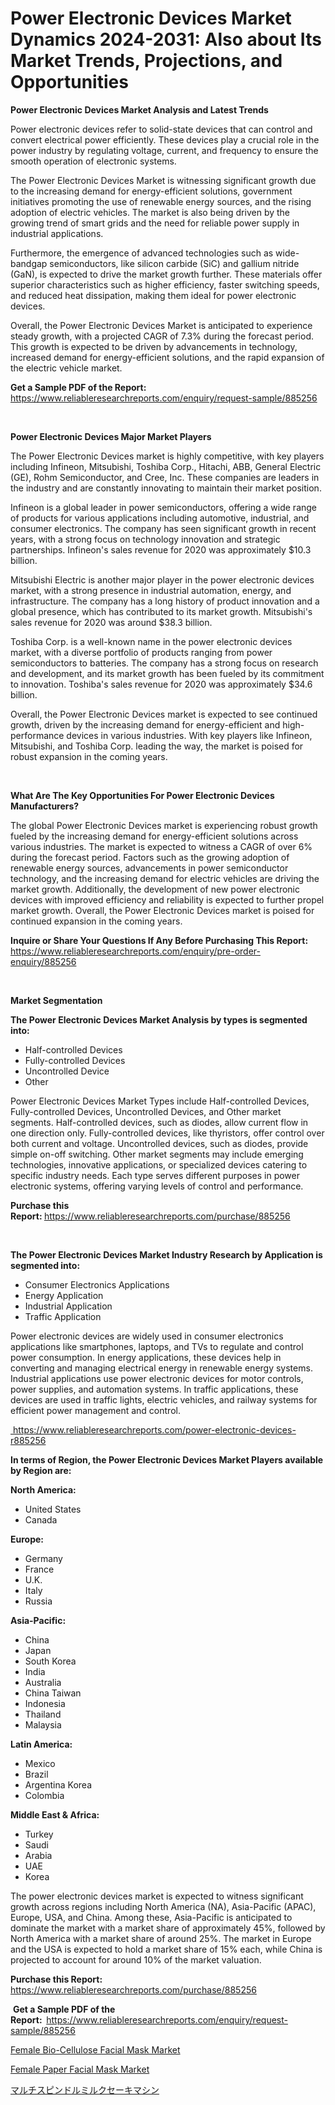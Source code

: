 <p><h1>Power Electronic Devices Market Dynamics 2024-2031: Also about Its Market Trends, Projections, and Opportunities</h1></p><p><strong>Power Electronic Devices Market Analysis and Latest Trends</strong></p>
<p><p>Power electronic devices refer to solid-state devices that can control and convert electrical power efficiently. These devices play a crucial role in the power industry by regulating voltage, current, and frequency to ensure the smooth operation of electronic systems.</p><p>The Power Electronic Devices Market is witnessing significant growth due to the increasing demand for energy-efficient solutions, government initiatives promoting the use of renewable energy sources, and the rising adoption of electric vehicles. The market is also being driven by the growing trend of smart grids and the need for reliable power supply in industrial applications.</p><p>Furthermore, the emergence of advanced technologies such as wide-bandgap semiconductors, like silicon carbide (SiC) and gallium nitride (GaN), is expected to drive the market growth further. These materials offer superior characteristics such as higher efficiency, faster switching speeds, and reduced heat dissipation, making them ideal for power electronic devices.</p><p>Overall, the Power Electronic Devices Market is anticipated to experience steady growth, with a projected CAGR of 7.3% during the forecast period. This growth is expected to be driven by advancements in technology, increased demand for energy-efficient solutions, and the rapid expansion of the electric vehicle market.</p></p>
<p><strong>Get a Sample PDF of the Report:&nbsp;</strong> <a href="https://www.reliableresearchreports.com/enquiry/request-sample/885256">https://www.reliableresearchreports.com/enquiry/request-sample/885256</a></p>
<p>&nbsp;</p>
<p><strong>Power Electronic Devices Major Market Players</strong></p>
<p><p>The Power Electronic Devices market is highly competitive, with key players including Infineon, Mitsubishi, Toshiba Corp., Hitachi, ABB, General Electric (GE), Rohm Semiconductor, and Cree, Inc. These companies are leaders in the industry and are constantly innovating to maintain their market position.</p><p>Infineon is a global leader in power semiconductors, offering a wide range of products for various applications including automotive, industrial, and consumer electronics. The company has seen significant growth in recent years, with a strong focus on technology innovation and strategic partnerships. Infineon's sales revenue for 2020 was approximately $10.3 billion.</p><p>Mitsubishi Electric is another major player in the power electronic devices market, with a strong presence in industrial automation, energy, and infrastructure. The company has a long history of product innovation and a global presence, which has contributed to its market growth. Mitsubishi's sales revenue for 2020 was around $38.3 billion.</p><p>Toshiba Corp. is a well-known name in the power electronic devices market, with a diverse portfolio of products ranging from power semiconductors to batteries. The company has a strong focus on research and development, and its market growth has been fueled by its commitment to innovation. Toshiba's sales revenue for 2020 was approximately $34.6 billion.</p><p>Overall, the Power Electronic Devices market is expected to see continued growth, driven by the increasing demand for energy-efficient and high-performance devices in various industries. With key players like Infineon, Mitsubishi, and Toshiba Corp. leading the way, the market is poised for robust expansion in the coming years.</p></p>
<p>&nbsp;</p>
<p><strong>What Are The Key Opportunities For Power Electronic Devices Manufacturers?</strong></p>
<p><p>The global Power Electronic Devices market is experiencing robust growth fueled by the increasing demand for energy-efficient solutions across various industries. The market is expected to witness a CAGR of over 6% during the forecast period. Factors such as the growing adoption of renewable energy sources, advancements in power semiconductor technology, and the increasing demand for electric vehicles are driving the market growth. Additionally, the development of new power electronic devices with improved efficiency and reliability is expected to further propel market growth. Overall, the Power Electronic Devices market is poised for continued expansion in the coming years.</p></p>
<p><strong>Inquire or Share Your Questions If Any Before Purchasing This Report:</strong> <a href="https://www.reliableresearchreports.com/enquiry/pre-order-enquiry/885256">https://www.reliableresearchreports.com/enquiry/pre-order-enquiry/885256</a></p>
<p>&nbsp;</p>
<p><strong>Market Segmentation</strong></p>
<p><strong>The Power Electronic Devices Market Analysis by types is segmented into:</strong></p>
<p><ul><li>Half-controlled Devices</li><li>Fully-controlled Devices</li><li>Uncontrolled Device</li><li>Other</li></ul></p>
<p><p>Power Electronic Devices Market Types include Half-controlled Devices, Fully-controlled Devices, Uncontrolled Devices, and Other market segments. Half-controlled devices, such as diodes, allow current flow in one direction only. Fully-controlled devices, like thyristors, offer control over both current and voltage. Uncontrolled devices, such as diodes, provide simple on-off switching. Other market segments may include emerging technologies, innovative applications, or specialized devices catering to specific industry needs. Each type serves different purposes in power electronic systems, offering varying levels of control and performance.</p></p>
<p><strong>Purchase this Report:&nbsp;</strong><a href="https://www.reliableresearchreports.com/purchase/885256">https://www.reliableresearchreports.com/purchase/885256</a></p>
<p>&nbsp;</p>
<p><strong>The Power Electronic Devices Market Industry Research by Application is segmented into:</strong></p>
<p><ul><li>Consumer Electronics Applications</li><li>Energy Application</li><li>Industrial Application</li><li>Traffic Application</li></ul></p>
<p><p>Power electronic devices are widely used in consumer electronics applications like smartphones, laptops, and TVs to regulate and control power consumption. In energy applications, these devices help in converting and managing electrical energy in renewable energy systems. Industrial applications use power electronic devices for motor controls, power supplies, and automation systems. In traffic applications, these devices are used in traffic lights, electric vehicles, and railway systems for efficient power management and control.</p></p>
<p><a href="https://www.reliableresearchreports.com/power-electronic-devices-r885256">&nbsp;https://www.reliableresearchreports.com/power-electronic-devices-r885256</a></p>
<p><strong>In terms of Region, the Power Electronic Devices Market Players available by Region are:</strong></p>
<p>
    <p> <strong> North America: </strong>
        <ul>
            <li>United States</li>
            <li>Canada</li>
        </ul>
        </p> 
    <p> <strong> Europe: </strong>
        <ul>
            <li>Germany</li>
            <li>France</li>
            <li>U.K.</li>
            <li>Italy</li>
            <li>Russia</li>
        </ul>
        </p> 
    <p> <strong> Asia-Pacific: </strong>
        <ul>
            <li>China</li>
            <li>Japan</li>
            <li>South Korea</li>
            <li>India</li>
            <li>Australia</li>
            <li>China Taiwan</li>
            <li>Indonesia</li>
            <li>Thailand</li>
            <li>Malaysia</li>
        </ul>
        </p> 
    <p> <strong> Latin America: </strong>
        <ul>
            <li>Mexico</li>
            <li>Brazil</li>
            <li>Argentina Korea</li>
            <li>Colombia</li>
        </ul>
        </p> 
    <p> <strong> Middle East & Africa: </strong>
        <ul>
            <li>Turkey</li>
            <li>Saudi</li>
            <li>Arabia</li>
            <li>UAE</li>
            <li>Korea</li>
        </ul>
    </p>
    </p>
<p><p>The power electronic devices market is expected to witness significant growth across regions including North America (NA), Asia-Pacific (APAC), Europe, USA, and China. Among these, Asia-Pacific is anticipated to dominate the market with a market share of approximately 45%, followed by North America with a market share of around 25%. The market in Europe and the USA is expected to hold a market share of 15% each, while China is projected to account for around 10% of the market valuation.</p></p>
<p><strong>Purchase this Report: </strong><a href="https://www.reliableresearchreports.com/purchase/885256">https://www.reliableresearchreports.com/purchase/885256</a></p>
<p>&nbsp;<strong>Get a Sample PDF of the Report:&nbsp;&nbsp;</strong><a href="https://www.reliableresearchreports.com/enquiry/request-sample/885256">https://www.reliableresearchreports.com/enquiry/request-sample/885256</a></p>
<p><strong></strong></p>
<p><p><a href="https://github.com/tamvrosiya/Market-Research-Report-List-4/blob/main/female-bio-cellulose-facial-mask-market.md">Female Bio-Cellulose Facial Mask Market</a></p><p><a href="https://github.com/changoleonlaverguenzanoexiste/Market-Research-Report-List-3/blob/main/female-paper-facial-mask-market.md">Female Paper Facial Mask Market</a></p><p><a href="https://github.com/AbigaleHuel/Market-Research-Report-List-1/blob/main/9986125147174.md">マルチスピンドルミルクセーキマシン</a></p></p>